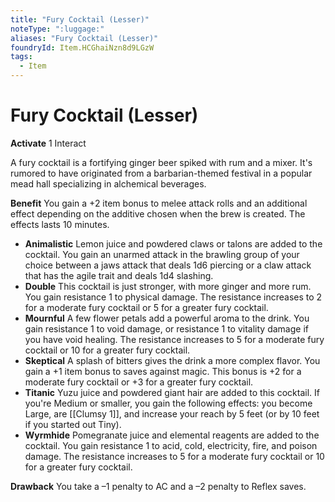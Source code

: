 ```yaml
---
title: "Fury Cocktail (Lesser)"
noteType: ":luggage:"
aliases: "Fury Cocktail (Lesser)"
foundryId: Item.HCGhaiNzn8d9LGzW
tags:
  - Item
---
```


# Fury Cocktail (Lesser)

**Activate** 1 Interact

A fury cocktail is a fortifying ginger beer spiked with rum and a mixer. It's rumored to have originated from a barbarian-themed festival in a popular mead hall specializing in alchemical beverages.

**Benefit** You gain a +2 item bonus to melee attack rolls and an additional effect depending on the additive chosen when the brew is created. The effects lasts 10 minutes.

*   **Animalistic** Lemon juice and powdered claws or talons are added to the cocktail. You gain an unarmed attack in the brawling group of your choice between a jaws attack that deals 1d6 piercing or a claw attack that has the agile trait and deals 1d4 slashing.
*   **Double** This cocktail is just stronger, with more ginger and more rum. You gain resistance 1 to physical damage. The resistance increases to 2 for a moderate fury cocktail or 5 for a greater fury cocktail.
*   **Mournful** A few flower petals add a powerful aroma to the drink. You gain resistance 1 to void damage, or resistance 1 to vitality damage if you have void healing. The resistance increases to 5 for a moderate fury cocktail or 10 for a greater fury cocktail.
*   **Skeptical** A splash of bitters gives the drink a more complex flavor. You gain a +1 item bonus to saves against magic. This bonus is +2 for a moderate fury cocktail or +3 for a greater fury cocktail.
*   **Titanic** Yuzu juice and powdered giant hair are added to this cocktail. If you're Medium or smaller, you gain the following effects: you become Large, are [[Clumsy 1]], and increase your reach by 5 feet (or by 10 feet if you started out Tiny).
*   **Wyrmhide** Pomegranate juice and elemental reagents are added to the cocktail. You gain resistance 1 to acid, cold, electricity, fire, and poison damage. The resistance increases to 5 for a moderate fury cocktail or 10 for a greater fury cocktail.

**Drawback** You take a –1 penalty to AC and a –2 penalty to Reflex saves.
